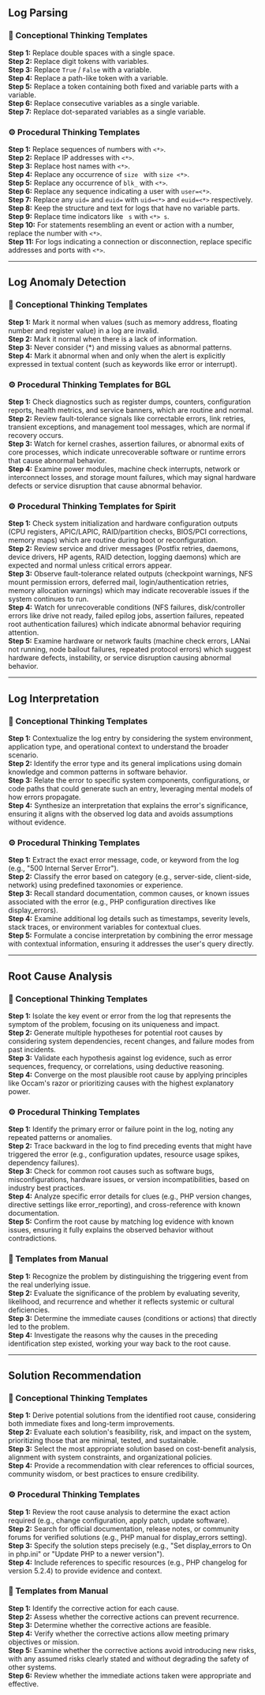 ## Log Parsing

### 🧠 Conceptional Thinking Templates

**Step 1:** Replace double spaces with a single space.<br>
**Step 2:** Replace digit tokens with variables.<br>
**Step 3:** Replace `True` / `False` with a variable.<br>
**Step 4:** Replace a path-like token with a variable.<br>
**Step 5:** Replace a token containing both fixed and variable parts with a variable.<br>
**Step 6:** Replace consecutive variables as a single variable.<br>
**Step 7:** Replace dot-separated variables as a single variable.<br>

### ⚙️ Procedural Thinking Templates

**Step 1:** Replace sequences of numbers with `<*>`.<br>
**Step 2:** Replace IP addresses with `<*>`.<br>
**Step 3:** Replace host names with `<*>`.<br>
**Step 4:** Replace any occurrence of `size ` with `size <*>`.<br>
**Step 5:** Replace any occurrence of `blk_` with `<*>`.<br>
**Step 6:** Replace any sequence indicating a user with `user=<*>`.<br>
**Step 7:** Replace any `uid=` and `euid=` with `uid=<*>` and `euid=<*>` respectively.<br>
**Step 8:** Keep the structure and text for logs that have no variable parts.<br>
**Step 9:** Replace time indicators like ` s` with `<*> s`.<br>
**Step 10:** For statements resembling an event or action with a number, replace the number with `<*>`.<br>
**Step 11:** For logs indicating a connection or disconnection, replace specific addresses and ports with `<*>`.<br>

---

## Log Anomaly Detection

### 🧠 Conceptional Thinking Templates

**Step 1:** Mark it normal when values (such as memory address, floating number and register value) in a log are invalid.<br>
**Step 2:** Mark it normal when there is a lack of information.<br>
**Step 3:** Never consider ⟨*⟩ and missing values as abnormal patterns.<br>
**Step 4:** Mark it abnormal when and only when the alert is explicitly expressed in textual content (such as keywords like error or interrupt).<br>

### ⚙️ Procedural Thinking Templates for BGL

**Step 1:** Check diagnostics such as register dumps, counters, configuration reports, health metrics, and service banners, which are routine and normal.<br>
**Step 2:** Review fault-tolerance signals like correctable errors, link retries, transient exceptions, and management tool messages, which are normal if recovery occurs.<br>
**Step 3:** Watch for kernel crashes, assertion failures, or abnormal exits of core processes, which indicate unrecoverable software or runtime errors that cause abnormal behavior.<br>
**Step 4:** Examine power modules, machine check interrupts, network or interconnect losses, and storage mount failures, which may signal hardware defects or service disruption that cause abnormal behavior.<br>

### ⚙️ Procedural Thinking Templates for Spirit

**Step 1:** Check system initialization and hardware configuration outputs (CPU registers, APIC/LAPIC, RAID/partition checks, BIOS/PCI corrections, memory maps) which are routine during boot or reconfiguration.<br>
**Step 2:** Review service and driver messages (Postfix retries, daemons, device drivers, HP agents, RAID detection, logging daemons) which are expected and normal unless critical errors appear.<br>
**Step 3:** Observe fault-tolerance related outputs (checkpoint warnings, NFS mount permission errors, deferred mail, login/authentication retries, memory allocation warnings) which may indicate recoverable issues if the system continues to run.<br>
**Step 4:** Watch for unrecoverable conditions (NFS failures, disk/controller errors like drive not ready, failed epilog jobs, assertion failures, repeated root authentication failures) which indicate abnormal behavior requiring attention.<br>
**Step 5:** Examine hardware or network faults (machine check errors, LANai not running, node bailout failures, repeated protocol errors) which suggest hardware defects, instability, or service disruption causing abnormal behavior.<br>

---

## Log Interpretation

### 🧠 Conceptional Thinking Templates

**Step 1:** Contextualize the log entry by considering the system environment, application type, and operational context to understand the broader scenario.<br>
**Step 2:** Identify the error type and its general implications using domain knowledge and common patterns in software behavior.<br>
**Step 3:** Relate the error to specific system components, configurations, or code paths that could generate such an entry, leveraging mental models of how errors propagate.<br>
**Step 4:** Synthesize an interpretation that explains the error's significance, ensuring it aligns with the observed log data and avoids assumptions without evidence.<br>

### ⚙️ Procedural Thinking Templates

**Step 1:** Extract the exact error message, code, or keyword from the log (e.g., "500 Internal Server Error").<br>
**Step 2:** Classify the error based on category (e.g., server-side, client-side, network) using predefined taxonomies or experience.<br>
**Step 3:** Recall standard documentation, common causes, or known issues associated with the error (e.g., PHP configuration directives like display_errors).<br>
**Step 4:** Examine additional log details such as timestamps, severity levels, stack traces, or environment variables for contextual clues.<br>
**Step 5:** Formulate a concise interpretation by combining the error message with contextual information, ensuring it addresses the user's query directly.<br>

---

## Root Cause Analysis

### 🧠 Conceptional Thinking Templates

**Step 1:** Isolate the key event or error from the log that represents the symptom of the problem, focusing on its uniqueness and impact.<br>
**Step 2:** Generate multiple hypotheses for potential root causes by considering system dependencies, recent changes, and failure modes from past incidents.<br>
**Step 3:** Validate each hypothesis against log evidence, such as error sequences, frequency, or correlations, using deductive reasoning.<br>
**Step 4:** Converge on the most plausible root cause by applying principles like Occam's razor or prioritizing causes with the highest explanatory power.<br>

### ⚙️ Procedural Thinking Templates

**Step 1:** Identify the primary error or failure point in the log, noting any repeated patterns or anomalies.<br>
**Step 2:** Trace backward in the log to find preceding events that might have triggered the error (e.g., configuration updates, resource usage spikes, dependency failures).<br>
**Step 3:** Check for common root causes such as software bugs, misconfigurations, hardware issues, or version incompatibilities, based on industry best practices.<br>
**Step 4:** Analyze specific error details for clues (e.g., PHP version changes, directive settings like error_reporting), and cross-reference with known documentation.<br>
**Step 5:** Confirm the root cause by matching log evidence with known issues, ensuring it fully explains the observed behavior without contradictions.<br>

### 📖 Templates from Manual

**Step 1:** Recognize the problem by distinguishing the triggering event from the real underlying issue.<br>
**Step 2:** Evaluate the significance of the problem by evaluating severity, likelihood, and recurrence and whether it reflects systemic or cultural deficiencies.<br>
**Step 3:** Determine the immediate causes (conditions or actions) that directly led to the problem.<br>
**Step 4:** Investigate the reasons why the causes in the preceding identification step existed, working your way back to the root cause.<br>

---

## Solution Recommendation

### 🧠 Conceptional Thinking Templates

**Step 1:** Derive potential solutions from the identified root cause, considering both immediate fixes and long-term improvements.<br>
**Step 2:** Evaluate each solution's feasibility, risk, and impact on the system, prioritizing those that are minimal, tested, and sustainable.<br>
**Step 3:** Select the most appropriate solution based on cost-benefit analysis, alignment with system constraints, and organizational policies.<br>
**Step 4:** Provide a recommendation with clear references to official sources, community wisdom, or best practices to ensure credibility.<br>

### ⚙️ Procedural Thinking Templates

**Step 1:** Review the root cause analysis to determine the exact action required (e.g., change configuration, apply patch, update software).<br>
**Step 2:** Search for official documentation, release notes, or community forums for verified solutions (e.g., PHP manual for display_errors setting).<br>
**Step 3:** Specify the solution steps precisely (e.g., "Set display_errors to On in php.ini" or "Update PHP to a newer version").<br>
**Step 4:** Include references to specific resources (e.g., PHP changelog for version 5.2.4) to provide evidence and context.<br>

### 📖 Templates from Manual

**Step 1:** Identify the corrective action for each cause.<br>
**Step 2:** Assess whether the corrective actions can prevent recurrence.<br>
**Step 3:** Determine whether the corrective actions are feasible.<br>
**Step 4:** Verify whether the corrective actions allow meeting primary objectives or mission.<br>
**Step 5:** Examine whether the corrective actions avoid introducing new risks, with any assumed risks clearly stated and without degrading the safety of other systems.<br>
**Step 6:** Review whether the immediate actions taken were appropriate and effective.<br>
